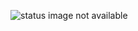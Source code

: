 ![status image not available](https://github-readme-stats.vercel.app/api?username=unknown81311&show_icons=true&theme=kacho_ga&bg_color=45,402b23,402b2344&hide_border=none)
